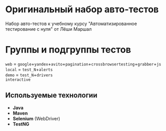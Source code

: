 # Оригинальный набор авто-тестов 
Набор авто-тестов к учебному курсу "Автоматизированное тестирование с нуля" от Лёши Маршал

# Группы и подгруппы тестов
`web` = `google`+`yandex`+`avito`+`pagination`+`crossbrowsertesting`+`grabber`+`js`  
`local` = `test_N`+`alerts`  
`demo` = `test_N`+`drivers`  
`interactive`  



## Используемые технологии
- **Java** 
- **Maven**
- **Selenium** (WebDriver)
- **TestNG**
